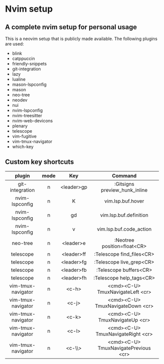 # Nvim setup

## A complete nvim setup for personal usage

This is a neovim setup that is publicly made available. The following plugins are used:

* blink
* catppuccin
* friendly-snippets
* git-integration
* lazy
* lualine
* mason-lspconfig
* mason
* neo-tree
* neodev
* nui
* nvim-lspconfig
* nvim-treesitter
* nvim-web-devicons
* plenary
* telescope
* vim-fugitive
* vim-tmux-navigator
* which-key

## Custom key shortcuts

|       plugin       | mode |      Key     |                   Command                  |
|:------------------:|:----:|:------------:|:------------------------------------------:|
|   git-integration  |   n  | \<leader\>gp |        :Gitsigns preview_hunk_inline       |
|   nvim-lspconfig   |   n  |       K      |              vim.lsp.buf.hover             |
|   nvim-lspconfig   |   n  |      gd      |           vim.lsp.buf.definition           |
|   nvim-lspconfig   |   n  |       v      |           vim.lsp.buf.code_action          |
|      neo-tree      |   n  |  \<leader\>e |        :Neotree position=float\<CR\>       |
|      telescope     |   n  | \<leader\>ff |         :Telescope find_files\<CR\>        |
|      telescope     |   n  | \<leader\>fg |         :Telescope live_grep\<CR\>         |
|      telescope     |   n  | \<leader\>fb |          :Telescope buffers\<CR\>          |
|      telescope     |   n  | \<leader\>fh |         :Telescope help_tags\<CR\>         |
| vim-tmux-navigator |   n  |    \<c-h\>   |   \<cmd\>\<C-U\> TmuxNavigateLeft \<cr\>   |
| vim-tmux-navigator |   n  |    \<c-j\>   |   \<cmd\>\<C-U\> TmuxNavigateDown \<cr\>   |
| vim-tmux-navigator |   n  |    \<c-k\>   |    \<cmd\>\<C-U\> TmuxNavigateUp \<cr\>    |
| vim-tmux-navigator |   n  |    \<c-l\>   |   \<cmd\>\<C-U\> TmuxNavigateRight \<cr\>  |
| vim-tmux-navigator |   n  |  \<c-\\\\\>  | \<cmd\>\<C-U\> TmuxNavigatePrevious \<cr\> |

